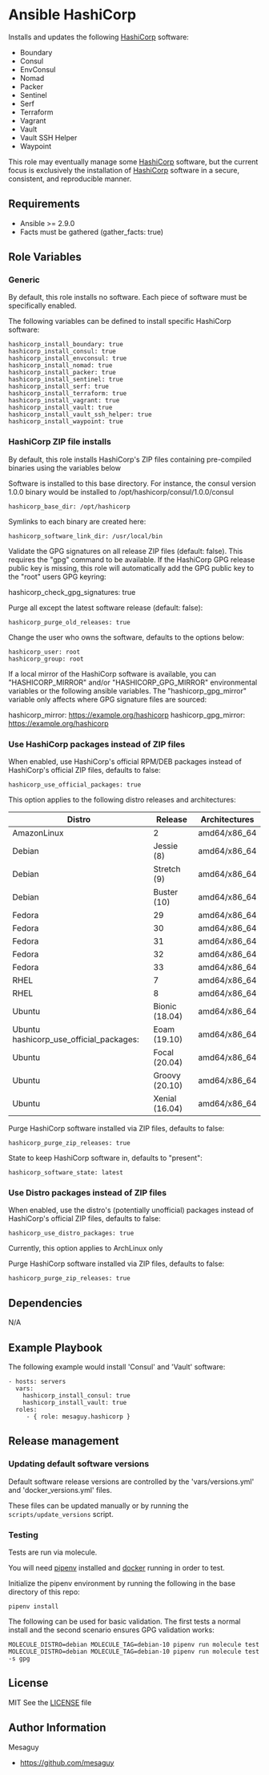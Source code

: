 # Ansible HashiCorp

Installs and updates the following [HashiCorp](https://www.hashicorp.com) software:

- Boundary
- Consul
- EnvConsul
- Nomad
- Packer
- Sentinel
- Serf
- Terraform
- Vagrant
- Vault
- Vault SSH Helper
- Waypoint

This role may eventually manage some [HashiCorp](https://www.hashicorp.com) software, but the current focus is exclusively the installation of [HashiCorp](https://www.hashicorp.com) software in a secure, consistent, and reproducible manner.

## Requirements

- Ansible >= 2.9.0
- Facts must be gathered (gather_facts: true)

## Role Variables

### Generic

By default, this role installs no software. Each piece of software must be specifically enabled.

The following variables can be defined to install specific HashiCorp software:

    hashicorp_install_boundary: true
    hashicorp_install_consul: true
    hashicorp_install_envconsul: true
    hashicorp_install_nomad: true
    hashicorp_install_packer: true
    hashicorp_install_sentinel: true
    hashicorp_install_serf: true
    hashicorp_install_terraform: true
    hashicorp_install_vagrant: true
    hashicorp_install_vault: true
    hashicorp_install_vault_ssh_helper: true
    hashicorp_install_waypoint: true

### HashiCorp ZIP file installs

By default, this role installs HashiCorp's ZIP files containing pre-compiled binaries using the variables below

Software is installed to this base directory. For instance, the consul version 1.0.0 binary would be installed to /opt/hashicorp/consul/1.0.0/consul

    hashicorp_base_dir: /opt/hashicorp

Symlinks to each binary are created here:

    hashicorp_software_link_dir: /usr/local/bin

Validate the GPG signatures on all release ZIP files (default: false). This requires the "gpg" command to be available. If the HashiCorp GPG release public key is missing, this role will automatically add the GPG public key to the "root" users GPG keyring:

   hashicorp_check_gpg_signatures: true

Purge all except the latest software release (default: false):

    hashicorp_purge_old_releases: true

Change the user who owns the software, defaults to the options below:

    hashicorp_user: root
    hashicorp_group: root

If a local mirror of the HashiCorp software is available, you can "HASHICORP_MIRROR" and/or "HASHICORP_GPG_MIRROR" environmental variables or the following ansible variables. The "hashicorp_gpg_mirror" variable only affects where GPG signature files are sourced:

   hashicorp_mirror: https://example.org/hashicorp
   hashicorp_gpg_mirror: https://example.org/hashicorp

### Use HashiCorp packages instead of ZIP files

When enabled, use HashiCorp's official RPM/DEB packages instead of HashiCorp's official ZIP files, defaults to false:

    hashicorp_use_official_packages: true

This option applies to the following distro releases and architectures:

| Distro      | Release        | Architectures |
|-------------|----------------|---------------|
| AmazonLinux | 2              | amd64/x86_64  |
| Debian      | Jessie (8)     | amd64/x86_64  |
| Debian      | Stretch (9)    | amd64/x86_64  |
| Debian      | Buster (10)    | amd64/x86_64  |
| Fedora      | 29             | amd64/x86_64  |
| Fedora      | 30             | amd64/x86_64  |
| Fedora      | 31             | amd64/x86_64  |
| Fedora      | 32             | amd64/x86_64  |
| Fedora      | 33             | amd64/x86_64  |
| RHEL        | 7              | amd64/x86_64  |
| RHEL        | 8              | amd64/x86_64  |
| Ubuntu      | Bionic (18.04) | amd64/x86_64  |
| Ubuntu      hashicorp_use_official_packages:| Eoam (19.10)   | amd64/x86_64  |
| Ubuntu      | Focal (20.04)  | amd64/x86_64  |
| Ubuntu      | Groovy (20.10) | amd64/x86_64  |
| Ubuntu      | Xenial (16.04) | amd64/x86_64  |

Purge HashiCorp software installed via ZIP files, defaults to false:

    hashicorp_purge_zip_releases: true

State to keep HashiCorp software in, defaults to "present":

    hashicorp_software_state: latest

### Use Distro packages instead of ZIP files

When enabled, use the distro's (potentially unofficial) packages instead of HashiCorp's official ZIP files, defaults to false:

    hashicorp_use_distro_packages: true

Currently, this option applies to ArchLinux only

Purge HashiCorp software installed via ZIP files, defaults to false:

    hashicorp_purge_zip_releases: true

## Dependencies

N/A

## Example Playbook


The following example would install 'Consul' and 'Vault' software:

    - hosts: servers
      vars:
        hashicorp_install_consul: true
        hashicorp_install_vault: true
      roles:
         - { role: mesaguy.hashicorp }

## Release management
### Updating default software versions

Default software release versions are controlled by the 'vars/versions.yml' and 'docker_versions.yml' files.

These files can be updated manually or by running the ```scripts/update_versions``` script.

### Testing
Tests are run via molecule.

You will need [pipenv](https://pipenv.pypa.io) installed and [docker](https://www.docker.com) running in order to test.

Initialize the pipenv environment by running the following in the base directory of this repo:

    pipenv install

The following can be used for basic validation. The first tests a normal install and the second scenario ensures GPG validation works:

    MOLECULE_DISTRO=debian MOLECULE_TAG=debian-10 pipenv run molecule test
    MOLECULE_DISTRO=debian MOLECULE_TAG=debian-10 pipenv run molecule test -s gpg

## License

MIT
See the [LICENSE](https://github.com/mesaguy/ansible-hashicorp/blob/master/LICENSE) file

## Author Information

Mesaguy
 - https://github.com/mesaguy
